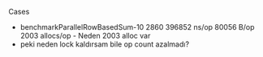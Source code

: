 Cases

- benchmarkParallelRowBasedSum-10 2860 396852 ns/op 80056 B/op 2003 allocs/op - Neden 2003 alloc var
- peki neden lock kaldırsam bile op count azalmadı?
